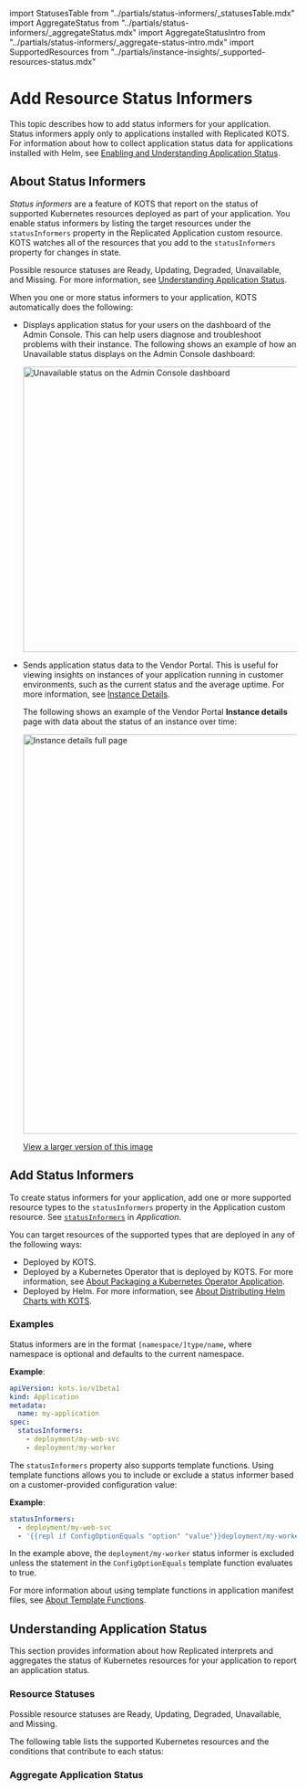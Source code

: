 import StatusesTable from "../partials/status-informers/_statusesTable.mdx"
import AggregateStatus from "../partials/status-informers/_aggregateStatus.mdx"
import AggregateStatusIntro from "../partials/status-informers/_aggregate-status-intro.mdx"
import SupportedResources from "../partials/instance-insights/_supported-resources-status.mdx"

# Add Resource Status Informers

This topic describes how to add status informers for your application. Status informers apply only to applications installed with Replicated KOTS. For information about how to collect application status data for applications installed with Helm, see [Enabling and Understanding Application Status](insights-app-status).

## About Status Informers

_Status informers_ are a feature of KOTS that report on the status of supported Kubernetes resources deployed as part of your application. You enable status informers by listing the target resources under the `statusInformers` property in the Replicated Application custom resource. KOTS watches all of the resources that you add to the `statusInformers` property for changes in state.

Possible resource statuses are Ready, Updating, Degraded, Unavailable, and Missing. For more information, see [Understanding Application Status](#understanding-application-status).

When you one or more status informers to your application, KOTS automatically does the following:

* Displays application status for your users on the dashboard of the Admin Console. This can help users diagnose and troubleshoot problems with their instance. The following shows an example of how an Unavailable status displays on the Admin Console dashboard:

   <img src="/images/kotsadm-dashboard-appstatus.png" alt="Unavailable status on the Admin Console dashboard" width="500px"/>

* Sends application status data to the Vendor Portal. This is useful for viewing insights on instances of your application running in customer environments, such as the current status and the average uptime. For more information, see [Instance Details](instance-insights-details).

   The following shows an example of the Vendor Portal **Instance details** page with data about the status of an instance over time:

   <img src="/images/instance-details.png" alt="Instance details full page" width="700px"/>

   [View a larger version of this image](/images/instance-details.png)
## Add Status Informers

To create status informers for your application, add one or more supported resource types to the `statusInformers` property in the Application custom resource. See [`statusInformers`](/reference/custom-resource-application#statusinformers) in _Application_.

<SupportedResources/>

You can target resources of the supported types that are deployed in any of the following ways:

* Deployed by KOTS.
* Deployed by a Kubernetes Operator that is deployed by KOTS. For more information, see [About Packaging a Kubernetes Operator Application](operator-packaging-about).
* Deployed by Helm. For more information, see [About Distributing Helm Charts with KOTS](/vendor/helm-native-about).

### Examples

Status informers are in the format `[namespace/]type/name`, where namespace is optional and defaults to the current namespace.

**Example**:

```yaml
apiVersion: kots.io/v1beta1
kind: Application
metadata:
  name: my-application
spec:
  statusInformers:
    - deployment/my-web-svc
    - deployment/my-worker
```

The `statusInformers` property also supports template functions. Using template functions allows you to include or exclude a status informer based on a customer-provided configuration value:

**Example**:

```yaml
statusInformers:
  - deployment/my-web-svc
  - '{{repl if ConfigOptionEquals "option" "value"}}deployment/my-worker{{repl else}}{{repl end}}'
```

In the example above, the `deployment/my-worker` status informer is excluded unless the statement in the `ConfigOptionEquals` template function evaluates to true.

For more information about using template functions in application manifest files, see [About Template Functions](/reference/template-functions-about).

## Understanding Application Status

This section provides information about how Replicated interprets and aggregates the status of Kubernetes resources for your application to report an application status.

### Resource Statuses

Possible resource statuses are Ready, Updating, Degraded, Unavailable, and Missing.

The following table lists the supported Kubernetes resources and the conditions that contribute to each status:

<StatusesTable/>

### Aggregate Application Status

<AggregateStatusIntro/>

<AggregateStatus/>